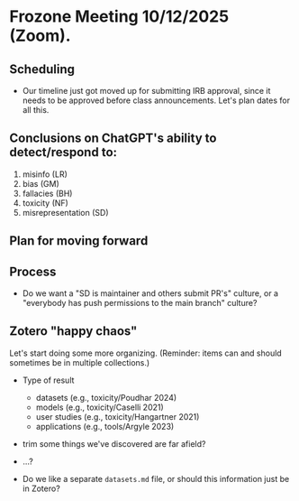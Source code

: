 # Frozone Meeting 10/12/2025 (Zoom).

## Scheduling

* Our timeline just got moved up for submitting IRB approval, since it needs to
  be approved before class announcements. Let's plan dates for all this.


## Conclusions on ChatGPT's ability to detect/respond to:

1. misinfo (LR)
1. bias (GM)
1. fallacies (BH)
1. toxicity (NF)
1. misrepresentation (SD)

## Plan for moving forward


## Process

* Do we want a "SD is maintainer and others submit PR's" culture, or a
  "everybody has push permissions to the main branch" culture?


## Zotero "happy chaos"

Let's start doing some more organizing. (Reminder: items can and should
sometimes be in multiple collections.)

* Type of result
    * datasets (e.g., toxicity/Poudhar 2024)
    * models (e.g., toxicity/Caselli 2021)
    * user studies (e.g., toxicity/Hangartner 2021)
    * applications (e.g., tools/Argyle 2023)

* trim some things we've discovered are far afield?

* ...?

* Do we like a separate `datasets.md` file, or should this information just be
  in Zotero?

